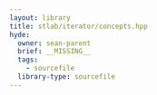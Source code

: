 ```yaml
---
layout: library
title: stlab/iterator/concepts.hpp
hyde:
  owner: sean-parent
  brief: __MISSING__
  tags:
    - sourcefile
  library-type: sourcefile
---
```

